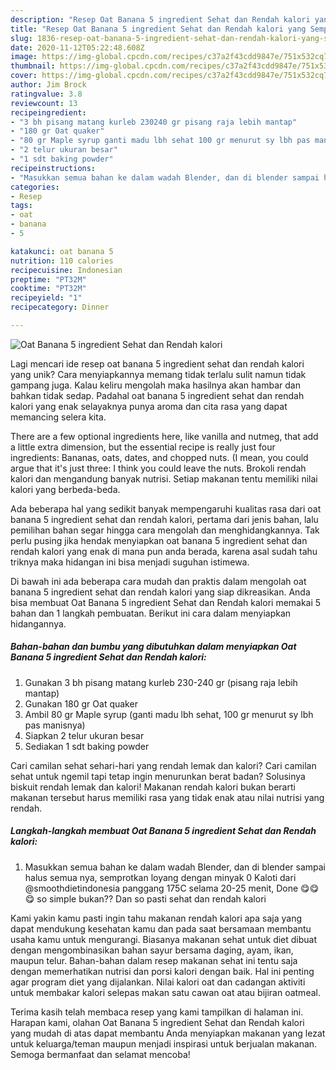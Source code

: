 ```yaml
---
description: "Resep Oat Banana 5 ingredient Sehat dan Rendah kalori yang Sempurna"
title: "Resep Oat Banana 5 ingredient Sehat dan Rendah kalori yang Sempurna"
slug: 1836-resep-oat-banana-5-ingredient-sehat-dan-rendah-kalori-yang-sempurna
date: 2020-11-12T05:22:48.608Z
image: https://img-global.cpcdn.com/recipes/c37a2f43cdd9847e/751x532cq70/oat-banana-5-ingredient-sehat-dan-rendah-kalori-foto-resep-utama.jpg
thumbnail: https://img-global.cpcdn.com/recipes/c37a2f43cdd9847e/751x532cq70/oat-banana-5-ingredient-sehat-dan-rendah-kalori-foto-resep-utama.jpg
cover: https://img-global.cpcdn.com/recipes/c37a2f43cdd9847e/751x532cq70/oat-banana-5-ingredient-sehat-dan-rendah-kalori-foto-resep-utama.jpg
author: Jim Brock
ratingvalue: 3.8
reviewcount: 13
recipeingredient:
- "3 bh pisang matang kurleb 230240 gr pisang raja lebih mantap"
- "180 gr Oat quaker"
- "80 gr Maple syrup ganti madu lbh sehat 100 gr menurut sy lbh pas manisnya"
- "2 telur ukuran besar"
- "1 sdt baking powder"
recipeinstructions:
- "Masukkan semua bahan ke dalam wadah Blender, dan di blender sampai halus semua nya, semprotkan loyang dengan minyak 0 Kaloti dari @smoothdietindonesia panggang 175C selama 20-25 menit, Done 😋😋😋 so simple bukan?? Dan so pasti sehat dan rendah kalori"
categories:
- Resep
tags:
- oat
- banana
- 5

katakunci: oat banana 5 
nutrition: 110 calories
recipecuisine: Indonesian
preptime: "PT32M"
cooktime: "PT32M"
recipeyield: "1"
recipecategory: Dinner

---
```



![Oat Banana 5 ingredient Sehat dan Rendah kalori](https://img-global.cpcdn.com/recipes/c37a2f43cdd9847e/751x532cq70/oat-banana-5-ingredient-sehat-dan-rendah-kalori-foto-resep-utama.jpg)

Lagi mencari ide resep oat banana 5 ingredient sehat dan rendah kalori yang unik? Cara menyiapkannya memang tidak terlalu sulit namun tidak gampang juga. Kalau keliru mengolah maka hasilnya akan hambar dan bahkan tidak sedap. Padahal oat banana 5 ingredient sehat dan rendah kalori yang enak selayaknya punya aroma dan cita rasa yang dapat memancing selera kita.

There are a few optional ingredients here, like vanilla and nutmeg, that add a little extra dimension, but the essential recipe is really just four ingredients: Bananas, oats, dates, and chopped nuts. (I mean, you could argue that it&#39;s just three: I think you could leave the nuts. Brokoli rendah kalori dan mengandung banyak nutrisi. Setiap makanan tentu memiliki nilai kalori yang berbeda-beda.

Ada beberapa hal yang sedikit banyak mempengaruhi kualitas rasa dari oat banana 5 ingredient sehat dan rendah kalori, pertama dari jenis bahan, lalu pemilihan bahan segar hingga cara mengolah dan menghidangkannya. Tak perlu pusing jika hendak menyiapkan oat banana 5 ingredient sehat dan rendah kalori yang enak di mana pun anda berada, karena asal sudah tahu triknya maka hidangan ini bisa menjadi suguhan istimewa.


Di bawah ini ada beberapa cara mudah dan praktis dalam mengolah oat banana 5 ingredient sehat dan rendah kalori yang siap dikreasikan. Anda bisa membuat Oat Banana 5 ingredient Sehat dan Rendah kalori memakai 5 bahan dan 1 langkah pembuatan. Berikut ini cara dalam menyiapkan hidangannya.

<!--inarticleads1-->

##### Bahan-bahan dan bumbu yang dibutuhkan dalam menyiapkan Oat Banana 5 ingredient Sehat dan Rendah kalori:

1. Gunakan 3 bh pisang matang kurleb 230-240 gr (pisang raja lebih mantap)
1. Gunakan 180 gr Oat quaker
1. Ambil 80 gr Maple syrup (ganti madu lbh sehat, 100 gr menurut sy lbh pas manisnya)
1. Siapkan 2 telur ukuran besar
1. Sediakan 1 sdt baking powder


Cari camilan sehat sehari-hari yang rendah lemak dan kalori? Cari camilan sehat untuk ngemil tapi tetap ingin menurunkan berat badan? Solusinya biskuit rendah lemak dan kalori! Makanan rendah kalori bukan berarti makanan tersebut harus memiliki rasa yang tidak enak atau nilai nutrisi yang rendah. 

<!--inarticleads2-->

##### Langkah-langkah membuat Oat Banana 5 ingredient Sehat dan Rendah kalori:

1. Masukkan semua bahan ke dalam wadah Blender, dan di blender sampai halus semua nya, semprotkan loyang dengan minyak 0 Kaloti dari @smoothdietindonesia panggang 175C selama 20-25 menit, Done 😋😋😋 so simple bukan?? Dan so pasti sehat dan rendah kalori


Kami yakin kamu pasti ingin tahu makanan rendah kalori apa saja yang dapat mendukung kesehatan kamu dan pada saat bersamaan membantu usaha kamu untuk mengurangi. Biasanya makanan sehat untuk diet dibuat dengan mengombinasikan bahan sayur bersama daging, ayam, ikan, maupun telur. Bahan-bahan dalam resep makanan sehat ini tentu saja dengan memerhatikan nutrisi dan porsi kalori dengan baik. Hal ini penting agar program diet yang dijalankan. Nilai kalori oat dan cadangan aktiviti untuk membakar kalori selepas makan satu cawan oat atau bijiran oatmeal. 

Terima kasih telah membaca resep yang kami tampilkan di halaman ini. Harapan kami, olahan Oat Banana 5 ingredient Sehat dan Rendah kalori yang mudah di atas dapat membantu Anda menyiapkan makanan yang lezat untuk keluarga/teman maupun menjadi inspirasi untuk berjualan makanan. Semoga bermanfaat dan selamat mencoba!
